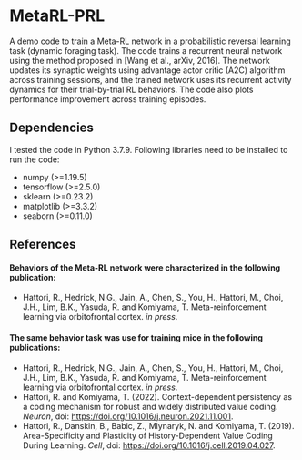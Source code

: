 # MetaRL-PRL
A demo code to train a Meta-RL network in a probabilistic reversal learning task (dynamic foraging task). The code trains a recurrent neural network using the method proposed in [Wang et al., arXiv, 2016]. The network updates its synaptic weights using advantage actor critic (A2C) algorithm across training sessions, and the trained network uses its recurrent activity dynamics for their trial-by-trial RL behaviors. The code also plots performance improvement across training episodes.

## Dependencies
I tested the code in Python 3.7.9. Following libraries need to be installed to run the code:
- numpy (>=1.19.5)
- tensorflow (>=2.5.0)
- sklearn (>=0.23.2)
- matplotlib (>=3.3.2)
- seaborn (>=0.11.0)


## References
#### Behaviors of the Meta-RL network were characterized in the following publication:
  - Hattori, R., Hedrick, N.G., Jain, A., Chen, S., You, H., Hattori, M., Choi, J.H., Lim, B.K., Yasuda, R. and Komiyama, T. Meta-reinforcement learning  via orbitofrontal cortex. _in press_.
#### The same behavior task was use for training mice in the following publications:
  - Hattori, R., Hedrick, N.G., Jain, A., Chen, S., You, H., Hattori, M., Choi, J.H., Lim, B.K., Yasuda, R. and Komiyama, T. Meta-reinforcement learning  via orbitofrontal cortex. _in press_.
  - Hattori, R. and Komiyama, T. (2022). Context-dependent persistency as a coding mechanism for robust and widely distributed value coding. _Neuron_, doi: https://doi.org/10.1016/j.neuron.2021.11.001.
  - Hattori, R., Danskin, B., Babic, Z., Mlynaryk, N. and Komiyama, T. (2019). Area-Specificity and Plasticity of History-Dependent Value Coding During Learning. _Cell_, doi: https://doi.org/10.1016/j.cell.2019.04.027.
